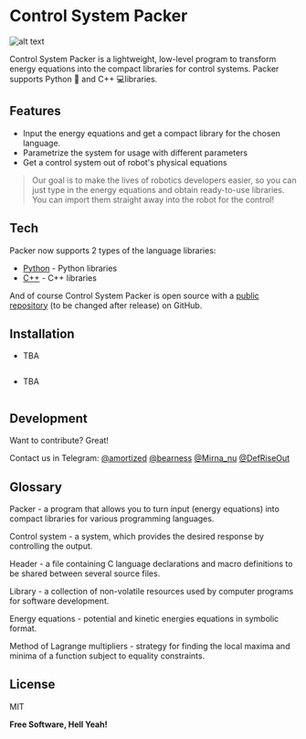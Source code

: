 # Control System Packer

![alt text](https://i.ibb.co/yQbS5J7/Untitled.png)

Control System Packer is a lightweight, low-level program to transform energy equations into the compact libraries for control systems. Packer supports Python 🐍 and C++ 💻libraries.  

## Features

- Input the energy equations and get a compact library for the chosen language. 
- Parametrize the system for usage with different parameters
- Get a control system out of robot's physical equations

> Our goal is to make the lives of robotics developers easier, so you
> can just type in the energy equations and obtain ready-to-use libraries.
> You can import them straight away into the robot for the control!

## Tech

Packer now supports 2 types of the language libraries:

- [Python] - Python libraries
- [C++] - C++ libraries

And of course Control System Packer is open source with a [public repository][Packer] (to be changed after release) on GitHub.

## Installation

- TBA

```sh

```

- TBA
```sh

```

## Development

Want to contribute? Great!

Contact us in Telegram:
[@amortized](https://t.me/amortized)
[@bearness](https://t.me/bearness)
[@Mirna\_nu](https://t.me/Mirna_nu)
[@DefRiseOut](https://t.me/DefRiseOut)

## Glossary
Packer - a program that allows you to turn input (energy equations) into compact libraries for various programming languages.

Control system - a system, which provides the desired response by controlling the output.

Header -  a file containing C language declarations and macro definitions to be shared between several source files.

Library - a collection of non-volatile resources used by computer programs for software development.

Energy equations - potential and kinetic energies equations in symbolic format.

Method of Lagrange multipliers - strategy for finding the local maxima and minima of a function subject to equality constraints.


## License

MIT

**Free Software, Hell Yeah!**


   [Python]: <https://www.python.org/>
   [C++]: <http://www.cplusplus.org/>
   [Packer]: <https://github.com/mirnanoukari/Control-System-Packer>
